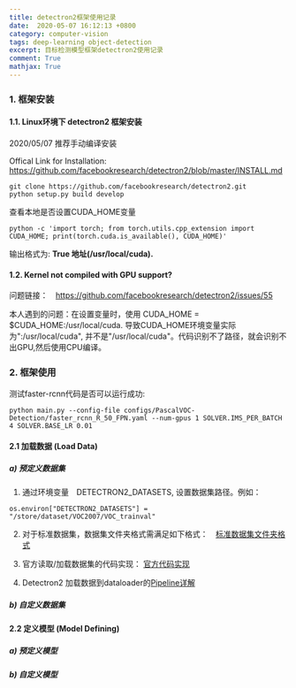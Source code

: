 ```yaml
---
title: detectron2框架使用记录
date:  2020-05-07 16:12:13 +0800
category: computer-vision 
tags: deep-learning object-detection
excerpt: 目标检测模型框架detectron2使用记录
comment: True
mathjax: True
---
```


### 1. 框架安装
#### 1.1. Linux环境下 detectron2 框架安装
2020/05/07 推荐手动编译安装

Offical Link for Installation: https://github.com/facebookresearch/detectron2/blob/master/INSTALL.md

```
git clone https://github.com/facebookresearch/detectron2.git
python setup.py build develop
```

查看本地是否设置CUDA_HOME变量
```
python -c 'import torch; from torch.utils.cpp_extension import CUDA_HOME; print(torch.cuda.is_available(), CUDA_HOME)'
```

输出格式为:
**True 地址(/usr/local/cuda).**

#### 1.2. Kernel not compiled with GPU support?

问题链接：　https://github.com/facebookresearch/detectron2/issues/55

本人遇到的问题：在设置变量时，使用
CUDA_HOME = $CUDA_HOME:/usr/local/cuda. 导致CUDA_HOME环境变量实际为":/usr/local/cuda", 并不是"/usr/local/cuda"。代码识别不了路径，就会识别不出GPU,然后使用CPU编译。

### 2. 框架使用
测试faster-rcnn代码是否可以运行成功:
```
python main.py --config-file configs/PascalVOC-Detection/faster_rcnn_R_50_FPN.yaml --num-gpus 1 SOLVER.IMS_PER_BATCH 4 SOLVER.BASE_LR 0.01
```
#### 2.1 加载数据 (Load Data)
##### a) 预定义数据集
1. 通过环境变量　DETECTRON2_DATASETS, 设置数据集路径。例如：
```
os.environ["DETECTRON2_DATASETS"] = "/store/dataset/VOC2007/VOC_trainval"
```

2. 对于标准数据集，数据集文件夹格式需满足如下格式：　[标准数据集文件夹格式](https://github.com/facebookresearch/detectron2/tree/master/datasets)

3. 官方读取/加载数据集的代码实现： [官方代码实现](https://github.com/facebookresearch/detectron2/tree/master/detectron2/data)

4. Detectron2 加载数据到dataloader的[Pipeline详解](https://www.cnblogs.com/marsggbo/p/11727556.html)

##### b) 自定义数据集



#### 2.2 定义模型 (Model Defining)
##### a) 预定义模型
##### b) 自定义模型